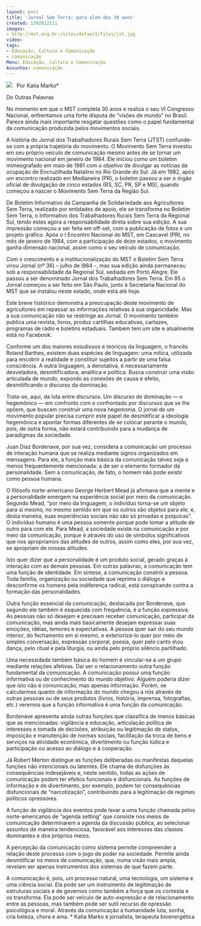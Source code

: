 ```yaml
---
layout: post
title: 'Jornal Sem Terra: para além dos 30 anos'
created: 1392812111
images:
- http://mst.org.br:/sites/default/files/jst.jpg
video: 
tags:
- Educação, Cultura e Comunicação
- comunicação
Menu: Educação, Cultura e Comunicação
Assuntos: comunicação
---
```



![](/sites/default/files/jst.jpg)
 
Por Katia Marko\* 

Do Outras Palavras


No  momento em que o MST completa 30 anos e realiza o seu VI Congresso  Nacional, enfrentamos uma forte disputa de “visões de mundo” no Brasil.  Parece ainda mais importante resgatar questões como o papel fundamental  da comunicação produzida pelos movimentos sociais.


A história do  Jornal dos Trabalhadores Rurais Sem Terra (JTST) confunde-se com a  própria trajetória do movimento. O Movimento Sem Terra investiu em seu  próprio veículo de comunicação mesmo antes de se tornar um movimento  nacional em janeiro de 1984. Ele iniciou como um boletim mimeografado em  maio de 1981 com o objetivo de divulgar as notícias da ocupação de  Encruzilhada Natalino no Rio Grande do Sul. Já em 1982, após um encontro  realizado em Medianeira (PR), o boletim passou a ser o órgão oficial de  divulgação de cinco estados (RS, SC, PR, SP e MS), quando começou a  nascer o Movimento Sem Terra da Região Sul.


De Boletim  Informativo da Campanha de Solidariedade aos Agricultores Sem Terra,  realizado por entidades de apoio, ele se transforma no Boletim Sem  Terra, o Informativo dos Trabalhadores Rurais Sem Terra da Regional Sul,  tendo estes agora a responsa­bilidade direta sobre sua edição. A sua  impressão começou a ser feita em off-set, com a publicação de fotos e um  projeto gráfico. Após o I Encontro Nacional do MST, em Cascavel (PR),  no mês de janeiro de 1984, com a participação de doze estados, o  movimento ganha dimensão nacional, assim como o seu veículo de  comunicação.


Com o crescimento e a institucionalização do MST o  Boletim Sem Terra virou Jornal (nº 36) – julho de l984 -, mas sua edição  ainda permaneceu sob a responsabilidade da Regional Sul, sediada em  Porto Alegre. Ele passou a ser denominado Jornal dos Trabalhadores Sem  Terra. Em 85 o Jornal começou a ser feito em São Paulo, junto à  Secretaria Nacional do MST que se instalou neste estado, onde está até  hoje.


Este breve histórico demonstra a preocupação deste  movimento de agricultores em repassar as informações relativas à sua  organicidade. Mas a sua comunicação não se restringe ao Jornal. O  movimento também publica uma revista, livros, produz cartilhas  educativas, cartazes, programas de rádio e boletins estaduais. Também  tem um site e atualmente está no Facebook.


Conforme um dos  maiores estudiosos e teóricos da linguagem, o francês Roland Barthes,  existem duas espécies de linguagem: uma mítica, utilizada para encobrir a  realidade e constituir sujeitos a partir de uma falsa consciência. A  outra linguagem, a denotativa, é necessariamente desveladora,  desmitificadora, analítica e política. Busca construir uma visão  articulada de mundo, expondo as conexões de causa e efeito,  desmitificando o discurso da dominação.


Trata-se, aqui, da luta  entre discursos. Um discurso de dominação — o hegemônico — em confronto  com e confrontado por discursos que se lhe opõem, que buscam construir  uma nova hegemonia. O jornal de um movimento popular precisa cumprir  este papel de desmitificar a ideologia hegemônica e apontar formas  diferentes de se colocar perante o mundo, pois, de outra forma, não  estará contribuindo para a mudança de paradigmas da sociedade.


Juan  Diaz Bordenave, por sua vez, considera a comunicação um processo de  interação humana que se realiza mediante signos organizados em  mensagens. Para ele, a função mais básica da comunicação talvez seja a  menos frequentemente mencionada: a de ser o elemento formador da  personalidade. Sem a comunicação, de fato, o homem não pode existir como  pessoa humana.


O filósofo norte-americano George Herbert Mead já  afirmava que a mente e a personalidade emergem na experiência social  por meio da comunicação. Segundo Mead, “por meio da linguagem, o  indi­víduo torna-se um objeto para si mesmo, no mesmo sentido em que os  outros são objetos para ele, e, desta maneira, suas experiências sociais  não são só privadas e psíquicas”. O indivíduo humano é uma pessoa  somente porque pode tomar a atitude de outro para com ele. Para Mead, a  sociedade existe na comunicação e por meio da comunicação, porque é  através do uso de símbolos signi­ficativos que nos apropriamos das  atitudes de outros, assim como eles, por sua vez, se apropriam de nossas  atitudes.


Isto quer dizer que a personalidade é um produto  social, gerado graças à interação com as demais pessoas. Em outras  palavras, a comunicação tem uma função de identidade. Em síntese, a  comunicação constrói a pessoa. Toda família, organização ou so­­ciedade  que reprima o diálogo e desconfirme os homens pela indi­ferença radical,  está conspirando contra a formação das persona­lidades.


Outra  função essencial da comunicação, destacada por Bordenave, que segundo  ele também é esquecida com frequência, é a função expressiva. As pessoas  não só desejam e precisam receber comunicação, participar da  comunicação, mas ainda mais basicamente desejam expressar suas emoções,  idéias, temores e expectativas. A pessoa quer sair do seu mundo  interior, do fechamento em si mesmo, e exteriorizá-lo quer por meio de  simples conversação, expressão corporal, poesia, quer pelo canto e\ou  dança, pelo ritual e pela liturgia, ou ainda pelo próprio silêncio  partilhado.


Uma necessidade também básica do homem é vincular-se a  um grupo mediante relações afetivas. Daí ser o relacionamento outra  função fundamental da comunicação. A comunicação possui uma função  informativa ou de conhecimento do mundo objetivo. Alguém poderia dizer  que isto não é comunicação, mas apenas informação. Porém, se calcularmos  quanto de informação do mundo chegou a nós através de outras pessoas ou  de seus produtos (livros, história, imprensa, fotografias, etc.)  veremos que a função informativa é uma função da comunicação.


Bordenave  apresenta ainda outras funções que classifica de menos básicas que as  mencionadas: vigilância e educação, articulação política de interesses e  tomada de decisões, atribuição ou legitimação de status, imposição e  manutenção de normas sociais, facilitação da troca de bens e serviços na  atividade econômica, di­vertimento ou função lúdica e participação ou  acesso ao diálogo e à cooperação.


Já Robert Merton distingue as  funções deliberadas ou manifestas daquelas funções não intencionais ou  latentes. Ele chama de disfunções às consequências indesejáveis e, neste  sentido, todas as ações de comunicação podem ter efeitos funcionais e  disfun­cionais. As funções de informação e de divertimento, por exemplo,  podem ter consequências disfuncionais de “narcotização”, contri­buindo  para a legitimação de regimes políticos opressores.


A função de  vigilância dos eventos pode levar a uma função chamada pelos  norte-americanos de “agenda setting” que consiste nos meios de  comunicação determinarem a agenda da discussão pública, ao selecionar  assuntos de maneira tendenciosa, favorável aos inte­resses das classes  dominantes e dos próprios meios.


A percepção da comunicação como  sistema permite compreender a relação deste processo com o jogo de poder  na sociedade. Permite ainda desmitificar os meios de comunicação, que,  numa visão mais ampla, revelam ser apenas instrumentos dos sistemas de  que fazem parte.


A comunicação é, pois, um processo natural, uma  tecnologia, um sistema e uma ciência social. Ela pode ser um instrumento  de legitimação de estruturas sociais e de governos como também a força  que os contesta e os transforma. Ela pode ser veículo de auto-ex­pressão  e de relacionamento entre as pessoas, mas também pode ser sutil recurso  de opressão psicológica e moral. Através da comuni­cação a humanidade  luta, sonha, cria beleza, chora e ama.
\* Katia Marko é jornalista, terapeuta bioenergética
